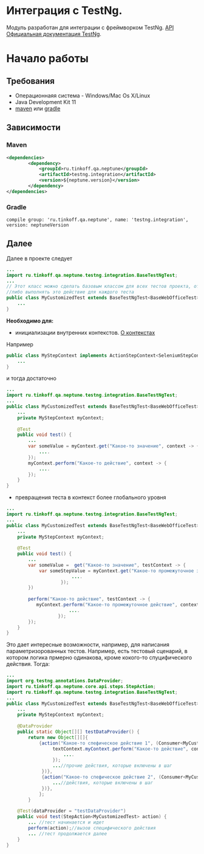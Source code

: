 # Интеграция с TestNg.

Модуль разработан для интеграции с фреймворком TestNg. [API](https://tinkoffcreditsystems.github.io/neptune/testng.integration/) 
[Официальная документация TestNg](https://testng.org/doc/index.html).

# Начало работы

## Требования
 
 - Операционнаяя система - Windows/Mac Os X/Linux
 - Java Development Kit 11
 - [maven](https://maven.apache.org/) или [gradle](https://gradle.org/)
 
## Зависимости

### Maven

```xml
<dependencies>
        <dependency>
            <groupId>ru.tinkoff.qa.neptune</groupId>
            <artifactId>testng.integration</artifactId>
            <version>${neptune.version}</version>
        </dependency>
</dependencies>

``` 

### Gradle

`compile group: 'ru.tinkoff.qa.neptune', name: 'testng.integration', version: neptuneVersion`

## Далее

Далее в проекте следует 

```java
...
import ru.tinkoff.qa.neptune.testng.integration.BaseTestNgTest;
...
// Этот класс можно сделать базовым классом для всех тестов проекта, от которого можно наследоваться
//либо выполнять это действие для каждого теста
public class MyCustomizedTest extends BaseTestNgTest<BaseWebOfficeTest> {
    ...
}
```

**Необходимо для:** 

- инициализации внутренних контекстов. [О контекстах](/doc/rus/core/Context.md) 

Например

```java
public class MyStepContext implements ActionStepContext<SeleniumStepContext>, GetStepContext<SeleniumStepContext> {
    ...
}
```

и тогда достаточно

```java
...
import ru.tinkoff.qa.neptune.testng.integration.BaseTestNgTest;
...
public class MyCustomizedTest extends BaseTestNgTest<BaseWebOfficeTest> {
    ...
    private MyStepContext myContext;
    
    @Test
    public void test() {
        ...
        var someValue = myContext.get("Какое-то значение", context -> {
            ....
        });
        myContext.perform("Какое-то действие", context -> {
            ....
        });
    }
}
```

- превращения теста в контекст более глобального уровня

```java
...
import ru.tinkoff.qa.neptune.testng.integration.BaseTestNgTest;
...
public class MyCustomizedTest extends BaseTestNgTest<BaseWebOfficeTest> {
    ...
    private MyStepContext myContext;
    
    @Test
    public void test() {
        ...
        var someValue =  get("Какое-то значение", testContext -> {
            var someStepValue = myContext.get("Какое-то промежуточное значение", context -> {
                        ....
                    });
        })
        
        perform("Какое-то действие", testContext -> {
           myContext.perform("Какое-то промежуточное действие", context -> {
                       ....
                   }); 
        });
    }
}
```

Это дает интересные возможности, например, для написания параметризорованных тестов. Например, есть тестовый сценарий, в котором логика прмерно одинакова, кроме кокого-то спуцифического действия. Тогда:

```java
...
import org.testng.annotations.DataProvider;
import ru.tinkoff.qa.neptune.core.api.steps.StepAction;
import ru.tinkoff.qa.neptune.testng.integration.BaseTestNgTest;
...
public class MyCustomizedTest extends BaseTestNgTest<BaseWebOfficeTest> {
    ...
    private MyStepContext myContext;
    
    @DataProvider
    public static Object[][] testDataProvider() {
        return new Object[][]{
            {action("Какое-то спефическое действие 1", (Consumer<MyCustomizedTest>) textContext -> {
                 textContext.myContext.perform("Какое-то действие", context -> {
                     ....
                 });
                 ...//прочие действия, которые включены в шаг
             })},
             {action("Какое-то спефическое действие 2", (Consumer<MyCustomizedTest>) textContext -> {
                 ...//действия, которые включены в шаг
             })},                    
            };
        }
    
    @Test(dataProvider = "testDataProvider")
    public void test(StepAction<MyCustomizedTest> action) {
        ... //тест начинается и идет
        perform(action);//вызов специфического действия
        ... //тест продолжается далее
    }
}
```






